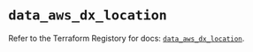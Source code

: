 # `data_aws_dx_location`

Refer to the Terraform Registory for docs: [`data_aws_dx_location`](https://registry.terraform.io/providers/hashicorp/aws/4.66.1/docs/data-sources/dx_location).
